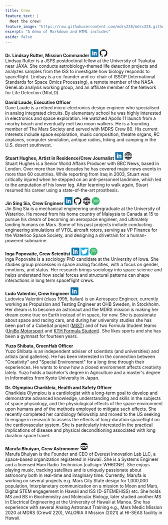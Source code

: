 ```yaml
---
title: Crew
feature_text: |
  Meet the crew!
feature_image: "https://raw.githubusercontent.com/mdrs228/mdrs228.github.io/master/bannerCrew.png"
excerpt: "A demo of Markdown and HTML includes"
aside: false
---
```


**Dr. Lindsay Rutter, Mission Commander** [![Profile on LinkedIn](picLI.png)](https://www.linkedin.com/in/lindsayrutter/)  [![Profile on GitHub](picGithub.png)](https://github.com/lindsayrutter)   
Lindsay Rutter is a JSPS postdoctoral fellow at the University of Tsukuba near JAXA. She conducts astrobiology-themed life detection projects and analyzes samples from the ISS to investigate how biology responds to spaceflight. Lindsay is a co-founder and co-chair of ISSOP (International Standards for Space Omics Processing), a remote member of the NASA GeneLab analysis working group, and an affiliate member of the Network for Life Detection (NfoLD).

**David Laude, Executive Officer**  
Dave Laude is a retired micro-electronics design engineer who specialised in analog integrated circuits. By elementary school he was highly interested in electronics and space exploration. He watched Apollo 11 launch from a nearby beach and eventually met two moon walkers. He is a founding member of The Mars Society and served with MDRS Crew 80. His current interests include space exploration, music composition, theatre organs, RC airplanes, computer simulation, antique radios, hiking and camping in the U.S. desert southwest.

**Stuart Hughes, Artist in Residence/Crew Journalist**  [![Profile on LinkedIn](picLI.png)](https://www.linkedin.com/in/stuart-hughes-a1aa715b)  [![Personal Webpage](picWWW.png)](https://stuarthughesnews.co.uk)  
Stuart Hughes is a Senior World Affairs Producer with BBC News, based in London. Over more than two decades he has covered major news events in more than 60 countries. While reporting from Iraq in 2003, Stuart was critically injured when he stepped on an anti-personnel landmine, which led to the amputation of his lower leg. After learning to walk again, Stuart resumed his career using a state-of-the-art prosthesis.

**Jin Sing Sia, Crew Engineer**  [![Profile on LinkedIn](picLI.png)](https://www.linkedin.com/in/jssia)  [![Profile on GitHub](picGithub.png)](https://github.com/jssia)  [![Personal Webpage](picWWW.png)](https://jssia.weebly.com)  [![Personal Blog](picBlog.png)](https://medium.com/@jssia)   
Jin Sing Sia is a mechanical engineering undergraduate at the University of Waterloo. He moved from his home country of Malaysia to Canada at 15 to pursue his dream of becoming an aerospace engineer, and ultimately landing humans on Mars. Some of his past projects include conducting engineering simulations of VTOL aircraft rotors, serving as VP Finance for the Waterloo Space Society, and designing a drivetrain for a human-powered submarine.

**Inga Popovaite, Crew Scientist**  [![Profile on LinkedIn](picLI.png)](https://www.linkedin.com/in/inga-popovaite)  [![Personal Twitter](picTwitter.png)](https://twitter.com/inga_pop)  [![Personal Blog](picBlog.png)](https://popovaite.com)   
Inga Popovaite is a sociology PhD candidate at the University of Iowa. She studies group processes in space analog facilities, with a focus on gender, emotions, and status. Her research brings sociology into space science and helps understand how social forces and structural patterns can shape interactions in long term spaceflight crews. 

**Ludo Valentini, Crew Engineer** [![Profile on LinkedIn](picLI.png)](https://www.linkedin.com/in/ludovicavalentini/)   
Ludovica Valentini (class 1995, Italian) is an Aerospace Engineer, currently working as Propulsion and Testing Engineer at OHB Sweden, in Stockholm. Her dream is to become an astronaut and the MDRS mission is making her dream come true on Earth instead of in space, for now. She is passionate about space and racing cars, and during her university studies she has been part of a CubeSat project ([MIST](https://mistsatellite.space)) and of two Formula Student teams ([UniBo Motorsport](https://motorsport.unibo.it/) and [KTH Formula Student](https://www.kthformulastudent.se/)). She likes sports and she has been a gymnast for fourteen years.

**Yuzo Shibata, GreenHab Officer**  
Yuzo Shibata is an independent adviser of scientists (and universities) and artists (and galleries). He has been interested in the connection between "Creativity" and "Special Environment" for a long time through their experiences. He wants to know how a closed environment affects creativity lately. Yuzo holds a bachelor's degree in Agriculture and a master's degree in Informatics from Kyoto University in Japan.

**Dr. Olympiou Charikleia, Health and Safety Officer**   
Charikleia Olympiou is a cardiologist with a long-term goal to develop and demonstrate advanced knowledge, understanding and skills in the subjects of space physiology, and the physiological effects of the space environment upon humans and of the methods employed to mitigate such effects. She recently completed her cardiology fellowship and moved to the US seeking to engage in research to assess the effects of long-duration spaceflight on the cardiovascular system. She is particularly interested in the practical implications of disease and physical deconditioning associated with long duration space travel.

**Marufa Bhuiyan, Crew Astronomer** [![Personal Webpage](picWWW.png)](https://www.globe.gov/web/mithilamarufa)   
Marufa Bhuiyan is the Founder and CEO of Everest Innovation Lab LLC, a space-based organization registered in Hawaii. She is a Systems Engineer and a licensed Ham Radio Technician (callsign: WH6GNE). She enjoys playing music, tracking satellites and is uniquely passionate about astronomy both in real-time and imaginary time. Currently, Marufa is working on several projects e.g. Mars City State design for 1,000,000 population, Interplanetary communication on a mission to Moon and Mars, Digital STEM engagement in Hawaii and ISS (D-STEMEHISS) etc. She holds MS and BS in Biochemistry and Molecular Biology, later studied another MS in Electrical Engineering at the University of Hawaii at Manoa. She has experience with several Analog Astronaut Training e.g., Mars Medic Mission 2020 at MDRS (Crew# 220), VALORIA II Mission (2021) at HI-SEAS facility in Hawaii.
